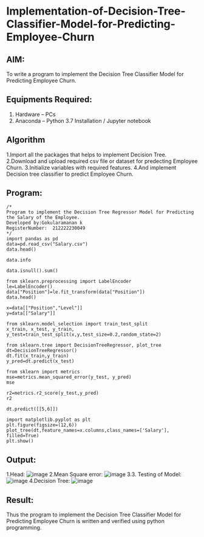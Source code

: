 # Implementation-of-Decision-Tree-Classifier-Model-for-Predicting-Employee-Churn

## AIM:
To write a program to implement the Decision Tree Classifier Model for Predicting Employee Churn.

## Equipments Required:
1. Hardware – PCs
2. Anaconda – Python 3.7 Installation / Jupyter notebook

## Algorithm
1.Import all the packages that helps to implement Decision Tree.
2.Download and upload required csv file or dataset for predecting Employee Churn.
3.Initialize variables with required features.
4.And implement Decision tree classifier to predict Employee Churn.

## Program:
```
/*
Program to implement the Decision Tree Regressor Model for Predicting the Salary of the Employee.
Developed by:Gokularamanan k
RegisterNumber:  212222230049
*/
import pandas as pd
data=pd.read_csv("Salary.csv")
data.head()

data.info

data.isnull().sum()

from sklearn.preprocessing import LabelEncoder
le=LabelEncoder()
data["Position"]=le.fit_transform(data["Position"])
data.head()

x=data[["Position","Level"]]
y=data[["Salary"]]

from sklearn.model_selection import train_test_split
x_train, x_test, y_train, y_test=train_test_split(x,y,test_size=0.2,random_state=2)

from sklearn.tree import DecisionTreeRegressor, plot_tree
dt=DecisionTreeRegressor()
dt.fit(x_train,y_train)
y_pred=dt.predict(x_test)

from sklearn import metrics
mse=metrics.mean_squared_error(y_test, y_pred)
mse

r2=metrics.r2_score(y_test,y_pred)
r2

dt.predict([[5,6]])

import matplotlib.pyplot as plt
plt.figure(figsize=(12,6))
plot_tree(dt,feature_names=x.columns,class_names=['Salary'], filled=True)
plt.show()

```

## Output:
1.Head:
![image](https://github.com/Gokulanbazhagan/Implementation-of-Decision-Tree-Classifier-Model-for-Predicting-Employee-Churn/assets/119518996/dc694c2a-2d85-4110-b31c-70ecb924a930)
2.Mean Square error:
![image](https://github.com/Gokulanbazhagan/Implementation-of-Decision-Tree-Classifier-Model-for-Predicting-Employee-Churn/assets/119518996/b1909abb-e101-4b5f-98ec-82ccfc204ea4)
3.3. Testing of Model:
![image](https://github.com/Gokulanbazhagan/Implementation-of-Decision-Tree-Classifier-Model-for-Predicting-Employee-Churn/assets/119518996/65d82966-1d4d-4aaf-ab2a-2c98b0f40e74)
4.Decision Tree:
 ![image](https://github.com/Gokulanbazhagan/Implementation-of-Decision-Tree-Classifier-Model-for-Predicting-Employee-Churn/assets/119518996/e4036864-1a0b-4042-bca7-2f9309fb2dc0)




## Result:
Thus the program to implement the  Decision Tree Classifier Model for Predicting Employee Churn is written and verified using python programming.
